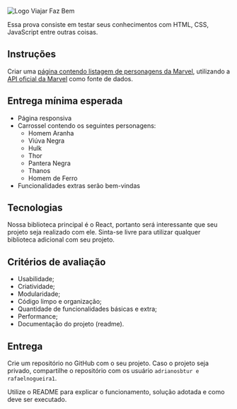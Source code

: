 ![Logo Viajar Faz Bem](https://viajarfazbem.com/images/logo-viajar-faz-bem-portal.svg)

Essa prova consiste em testar seus conhecimentos com HTML, CSS, JavaScript entre outras coisas.  

## Instruções
Criar uma [página contendo listagem de personagens da Marvel](https://xd.adobe.com/spec/f6a84bef-95b8-4c0e-5126-ebac4f9aa822-8099/grid), utilizando a [API oficial da Marvel](https://developer.marvel.com/) como fonte de dados.
## Entrega mínima esperada

- Página responsiva
- Carrossel contendo os seguintes personagens:
	- Homem Aranha
	- Viúva Negra
	- Hulk
	- Thor
	- Pantera Negra
	- Thanos
	- Homem de Ferro
- Funcionalidades extras serão bem-vindas

## Tecnologias

Nossa biblioteca principal é o React, portanto será interessante que seu projeto seja realizado com ele.
Sinta-se livre para utilizar qualquer biblioteca adicional com seu projeto.

## Critérios de avaliação

- Usabilidade;
- Criatividade;
- Modularidade;
- Código limpo e organização;
- Quantidade de funcionalidades básicas e extra;
- Performance;
- Documentação do projeto (readme).

## Entrega

Crie um repositório no GitHub com o seu projeto. Caso o projeto seja privado, compartilhe o repositório com os usuário `adrianosbtur e rafaelnogueira1`.

Utilize o README para explicar o funcionamento, solução adotada e como deve ser executado.